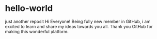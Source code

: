 # hello-world
just another reposit
Hi Everyone!
Being fully new member in GitHub, i am excited to learn and share my ideas towards you all.
Thank you GitHub for making this wonderful platform.
